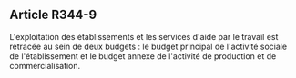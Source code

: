 ## Article R344-9

L'exploitation des établissements et les services d'aide par le travail est retracée au sein de deux budgets : le
budget principal de l'activité sociale de l'établissement et le budget annexe de l'activité de production et de
commercialisation.

